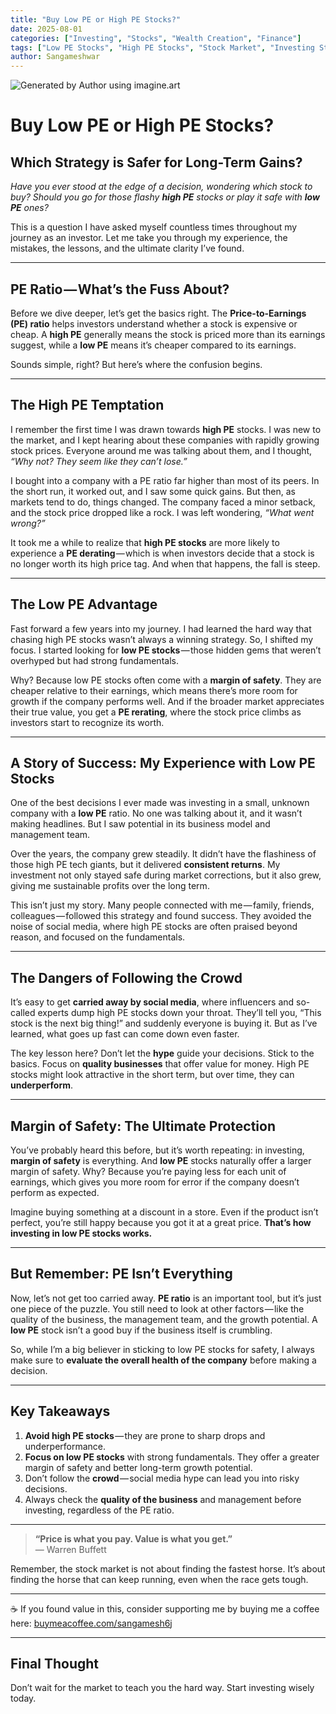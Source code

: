 ```yaml
---
title: "Buy Low PE or High PE Stocks?"
date: 2025-08-01
categories: ["Investing", "Stocks", "Wealth Creation", "Finance"]
tags: ["Low PE Stocks", "High PE Stocks", "Stock Market", "Investing Strategy", "Value Investing"]
author: Sangameshwar
---
```


![Generated by Author using imagine.art](https://cdn-images-1.medium.com/max/800/1*_SAtS6ZLlLTnJiVdiW0B0Q.png)

# Buy Low PE or High PE Stocks?

## Which Strategy is Safer for Long-Term Gains?

_Have you ever stood at the edge of a decision, wondering which stock to buy? Should you go for those flashy **high PE** stocks or play it safe with **low PE** ones?_

This is a question I have asked myself countless times throughout my journey as an investor. Let me take you through my experience, the mistakes, the lessons, and the ultimate clarity I’ve found.

---

## PE Ratio — What’s the Fuss About?

Before we dive deeper, let’s get the basics right. The **Price-to-Earnings (PE) ratio** helps investors understand whether a stock is expensive or cheap. A **high PE** generally means the stock is priced more than its earnings suggest, while a **low PE** means it’s cheaper compared to its earnings.

Sounds simple, right? But here’s where the confusion begins.

---

## The High PE Temptation

I remember the first time I was drawn towards **high PE** stocks. I was new to the market, and I kept hearing about these companies with rapidly growing stock prices. Everyone around me was talking about them, and I thought, *“Why not? They seem like they can’t lose.”*

I bought into a company with a PE ratio far higher than most of its peers. In the short run, it worked out, and I saw some quick gains. But then, as markets tend to do, things changed. The company faced a minor setback, and the stock price dropped like a rock. I was left wondering, *“What went wrong?”*

It took me a while to realize that **high PE stocks** are more likely to experience a **PE derating** — which is when investors decide that a stock is no longer worth its high price tag. And when that happens, the fall is steep.

---

## The Low PE Advantage

Fast forward a few years into my journey. I had learned the hard way that chasing high PE stocks wasn’t always a winning strategy. So, I shifted my focus. I started looking for **low PE stocks** — those hidden gems that weren’t overhyped but had strong fundamentals.

Why? Because low PE stocks often come with a **margin of safety**. They are cheaper relative to their earnings, which means there’s more room for growth if the company performs well. And if the broader market appreciates their true value, you get a **PE rerating**, where the stock price climbs as investors start to recognize its worth.

---

## A Story of Success: My Experience with Low PE Stocks

One of the best decisions I ever made was investing in a small, unknown company with a **low PE** ratio. No one was talking about it, and it wasn’t making headlines. But I saw potential in its business model and management team.

Over the years, the company grew steadily. It didn’t have the flashiness of those high PE tech giants, but it delivered **consistent returns**. My investment not only stayed safe during market corrections, but it also grew, giving me sustainable profits over the long term.

This isn’t just my story. Many people connected with me — family, friends, colleagues — followed this strategy and found success. They avoided the noise of social media, where high PE stocks are often praised beyond reason, and focused on the fundamentals.

---

## The Dangers of Following the Crowd

It’s easy to get **carried away by social media**, where influencers and so-called experts dump high PE stocks down your throat. They’ll tell you, “This stock is the next big thing!” and suddenly everyone is buying it. But as I’ve learned, what goes up fast can come down even faster.

The key lesson here? Don’t let the **hype** guide your decisions. Stick to the basics. Focus on **quality businesses** that offer value for money. High PE stocks might look attractive in the short term, but over time, they can **underperform**.

---

## Margin of Safety: The Ultimate Protection

You’ve probably heard this before, but it’s worth repeating: in investing, **margin of safety** is everything. And **low PE** stocks naturally offer a larger margin of safety. Why? Because you’re paying less for each unit of earnings, which gives you more room for error if the company doesn’t perform as expected.

Imagine buying something at a discount in a store. Even if the product isn’t perfect, you’re still happy because you got it at a great price. **That’s how investing in low PE stocks works.**

---

## But Remember: PE Isn’t Everything

Now, let’s not get too carried away. **PE ratio** is an important tool, but it’s just one piece of the puzzle. You still need to look at other factors — like the quality of the business, the management team, and the growth potential. A **low PE** stock isn’t a good buy if the business itself is crumbling.

So, while I’m a big believer in sticking to low PE stocks for safety, I always make sure to **evaluate the overall health of the company** before making a decision.

---

## Key Takeaways

1. **Avoid high PE stocks** — they are prone to sharp drops and underperformance.
2. **Focus on low PE stocks** with strong fundamentals. They offer a greater margin of safety and better long-term growth potential.
3. Don’t follow the **crowd** — social media hype can lead you into risky decisions.
4. Always check the **quality of the business** and management before investing, regardless of the PE ratio.

---

> **“Price is what you pay. Value is what you get.”**  
> — Warren Buffett

Remember, the stock market is not about finding the fastest horse. It’s about finding the horse that can keep running, even when the race gets tough.

---

☕ If you found value in this, consider supporting me by buying me a coffee here: [buymeacoffee.com/sangamesh6j](https://buymeacoffee.com/sangamesh6j)


---

## Final Thought

Don’t wait for the market to teach you the hard way. Start investing wisely today.
